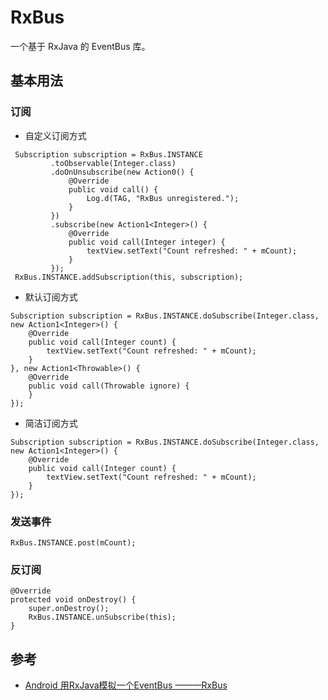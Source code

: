 # RxBus

一个基于 RxJava 的 EventBus 库。

## 基本用法

### 订阅

- 自定义订阅方式

```
 Subscription subscription = RxBus.INSTANCE
         .toObservable(Integer.class)
         .doOnUnsubscribe(new Action0() {
             @Override
             public void call() {
                 Log.d(TAG, "RxBus unregistered.");
             }
         })
         .subscribe(new Action1<Integer>() {
             @Override
             public void call(Integer integer) {
                 textView.setText("Count refreshed: " + mCount);
             }
         });
 RxBus.INSTANCE.addSubscription(this, subscription);
```

- 默认订阅方式

```
Subscription subscription = RxBus.INSTANCE.doSubscribe(Integer.class, new Action1<Integer>() {
    @Override
    public void call(Integer count) {
        textView.setText("Count refreshed: " + mCount);
    }
}, new Action1<Throwable>() {
    @Override
    public void call(Throwable ignore) {
    }
});
```

- 简洁订阅方式

```
Subscription subscription = RxBus.INSTANCE.doSubscribe(Integer.class, new Action1<Integer>() {
    @Override
    public void call(Integer count) {
        textView.setText("Count refreshed: " + mCount);
    }
});
```

### 发送事件

```
RxBus.INSTANCE.post(mCount);
```

### 反订阅

```
@Override
protected void onDestroy() {
    super.onDestroy();
    RxBus.INSTANCE.unSubscribe(this);
}
```

## 参考

- [Android 用RxJava模拟一个EventBus ———RxBus](http://www.jianshu.com/p/3a3462535b4d)